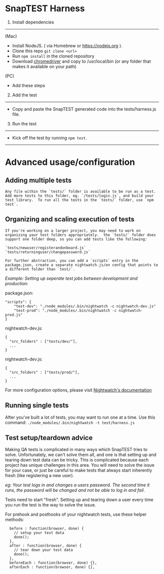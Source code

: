SnapTEST Harness
================

1. Install dependencies
--------  

(Mac)
* Install NodeJS. ( via Homebrew or https://nodejs.org ).
* Clone this repo `git clone <url>`
* Run `npm install` in the cloned repository
* Download [chromedriver](https://sites.google.com/a/chromium.org/chromedriver/) and copy to /usr/local/bin (or any folder that makes it available on your path)

(PC)
* Add these steps

2. Add the test
-----------------  
* Copy and paste the SnapTEST generated code into the tests/harness.js file.

3. Run the test
-----------------
* Kick off the test by running `npm test`. 

---

Advanced usage/configuration
========

Adding multiple tests
-----------------

    Any file within the `tests/` folder is available to be run as a test.  Add more tests to this folder, eg. `/tests/login.js`, and build your test library.  To run all the tests in the `tests/` folder, use `npm test`.

Organizing and scaling execution of tests
-----------------

    If you're working on a larger project, you may need to work on organizing your test folders appropriately.  the `tests/` folder does support one folder deep, so you can add tests like the following:
    
    `tests/newuser/registerandonboard.js`
    `tests/returninguser/changepassword.js`

    For further abstraction, you can add a `scripts` entry in the package.json, create a separate nightwatch.js/on config that points to a different folder than `test/`.  

*Example: Setting up seperate test jobs between development and production:*

package.json:
```
"scripts": {
    "test-dev": "./node_modules/.bin/nightwatch -c nightwatch-dev.js"
    "test-prod": "./node_modules/.bin/nightwatch -c nightwatch-prod.js"
}
```

nightwatch-dev.js:
```
{
  "src_folders" : ["tests/dev/"],
  ...
}

```

nightwatch-dev.js:
```
{
  "src_folders" : ["tests/prod/"],
  ...
}

```

For more configuration options, please visit [Nightwatch's documentation](http://nightwatchjs.org/guide)

Running single tests
-----------------

After you've built a lot of tests, you may want to run one at a time.  Use this command:
`./node_modules/.bin/nightwatch -t test/harness.js`

Test setup/teardown advice
-----------------

Making QA tests is complicated in many ways which SnapTEST tries to solve.  Unfortunately, we can't solve them all, and one is that setting up and tearing down test data can be tricky.  This is complicated because each project has unique challenges in this area.  You will need to solve the issue for your case, or just be careful to make tests that always start inherently fresh (like registering a new user).

*eg: Your test logs in and changes a users password.  The second time it runs, the password will be changed and not be able to log in and fail*.  

Tests need to start "fresh".  Setting up and tearing down a user every time you run the test is the way to solve the issue.  

For prehook and posthooks of your nightwatch tests, use these helper methods:

```
  before : function(browser, done) {
    // setup your test data
    done();
  },
  after : function(browser, done) {
    // tear down your test data
    done();
  },
  beforeEach : function(browser, done) {},
  afterEach : function(browser, done) {},
```


